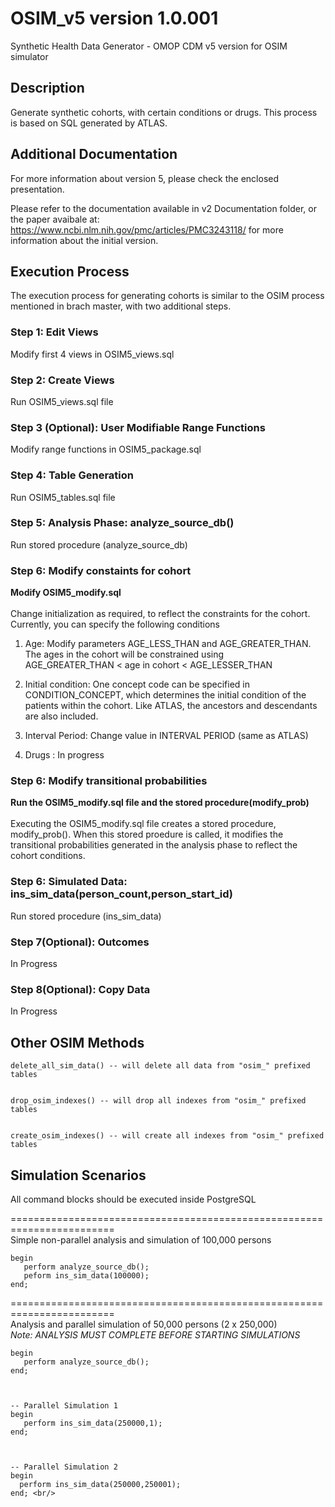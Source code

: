 # OSIM_v5 version 1.0.001
Synthetic Health Data Generator - OMOP CDM v5 version for OSIM simulator 

##   Description
Generate synthetic cohorts, with certain conditions or drugs. This process is based on SQL generated by ATLAS. 

## Additional Documentation
For more information about version 5, please check the enclosed presentation.

Please refer to the documentation available in v2 Documentation folder, or the paper avaibale at: https://www.ncbi.nlm.nih.gov/pmc/articles/PMC3243118/ for more information about the initial version.

## Execution Process

The execution process for generating cohorts is similar to the OSIM process mentioned in brach master, with two additional steps.

### Step 1: Edit Views
Modify first 4 views in OSIM5_views.sql

### Step 2: Create Views
Run OSIM5_views.sql file 
 
### Step 3 (Optional): User Modifiable Range Functions
Modify range functions in OSIM5_package.sql  

### Step 4: Table Generation
Run OSIM5_tables.sql file  

### Step 5: Analysis Phase: analyze_source_db()
Run stored procedure (analyze_source_db) 
  
### Step 6: Modify constaints for cohort

**Modify OSIM5_modify.sql**  
</br>
Change initialization as required, to reflect the constraints for the cohort. Currently, you can specify the following conditions

1. Age: Modify parameters AGE_LESS_THAN and AGE_GREATER_THAN. The ages in the cohort will be constrained using  
AGE_GREATER_THAN < age in cohort < AGE_LESSER_THAN

2. Initial condition: One concept code can be specified in CONDITION_CONCEPT, which determines the initial condition of the patients within the cohort. Like ATLAS, the ancestors and descendants are also included. 

3. Interval Period: Change value in INTERVAL PERIOD (same as ATLAS)

4. Drugs : In progress

### Step 6: Modify transitional probabilities 
**Run the OSIM5_modify.sql file and the stored procedure(modify_prob)**  
</br>
Executing the OSIM5_modify.sql file creates a stored procedure, modify_prob(). When this stored proedure is called,
it modifies the transitional probabilities generated in the analysis phase to reflect the cohort conditions.

### Step 6: Simulated Data: ins_sim_data(person_count,person_start_id)
Run stored procedure (ins_sim_data) 
   
### Step 7(Optional): Outcomes

In Progress
   
### Step 8(Optional): Copy Data

In Progress

## Other OSIM Methods

    delete_all_sim_data() -- will delete all data from "osim_" prefixed tables
    
    
    drop_osim_indexes() -- will drop all indexes from "osim_" prefixed tables
    
    
    create_osim_indexes() -- will create all indexes from "osim_" prefixed tables


## Simulation Scenarios

   All command blocks should be executed inside PostgreSQL


   ======================================================================== <br/>
   Simple non-parallel analysis and simulation of 100,000 persons <br/>
   ```
   begin
      perform analyze_source_db();
      peform ins_sim_data(100000);
   end;
   ```
   
   ========================================================================<br/>
   Analysis and parallel simulation of 50,000 persons (2 x 250,000) <br/>
   _Note: ANALYSIS MUST COMPLETE BEFORE STARTING SIMULATIONS_
   ```
   begin
      perform analyze_source_db();
   end;
   


   -- Parallel Simulation 1
   begin
      perform ins_sim_data(250000,1);
   end;
  


   -- Parallel Simulation 2
   begin
     perform ins_sim_data(250000,250001);
   end; <br/> 
   
   ```

